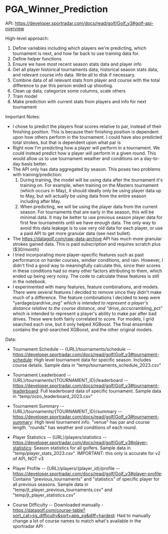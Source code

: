 # PGA_Winner_Prediction

API: https://developer.sportradar.com/docs/read/golf/Golf_v3#golf-api-overview

High-level approach:
1. Define variables including which players we're predicting, which tournament is next, and how far back to use training data for.
2. Define helper functions
3. Ensure we have most recent season stats data and player info
4. Get all player historical tournaments data, historical season stats data, and relevant course info data. Write all to disk if necessary.
5. Combine data of all relevant stats from player and course with the total difference to par this person ended up shooting.
6. Clean up data, categorize some columns, scale others
7. Train model
8. Make prediction with current stats from players and info for next tournament



Important Notes:
- I chose to predict the players final scores relative to par, instead of their finishing position. This is because their finishing position is dependent upon
    how others perform in the tournament. I could have also predicted total strokes, but that is dependent upon what par is
- Right now I'm predicting how a player will perform in a tournament. We could instead predict how a player will perform in a given round. This would allow us to use
    tournament weather and conditions on a day-to-day basis better.
- The API only has data aggregated by season. This poses two problems with training/prediction:
    1. During training, the model will be using data after the tournament it's training on. For example, when training on the Masters tournament (which occurs in May),
        it should ideally only be using player data up to May, but will actually be using data from the entire season including after May.
    2. When predicting, we will be using the player data from the current season. For tournaments that are early in the season, this will be minimal data.
        It may be better to use previous season player data for first few tournaments until we have enough data.
    The only way to avoid this data leakage is to use very old data for each player, or use a paid API to get more granular data (see next bullet).
- The https://datagolf.com/raw-data-archive API has much more granular strokes gained data. This is paid subscription and requires scratch plus ($30/month)
- I tried incorporating more player-specific features such as past performance on harder courses, windier conditions, and rain. However, I didn't find a good way to 
    meaningfully calculate this, since their scores in these conditions had so many other factors attributing to them, which ended up being very noisy. The code to
    calculate these features is still in the notebook.
- I experimented with many features, feature combinations, and models. There were several features I decided to remove since they didn't make much of a difference. The
    feature combinations I decided to keep were "yardage/par*drive_avg" which is intended to represent a player's distance relative to the course distance, and
    "drive_acc*scrambling_pct" which is intended to represent a player's ability to make par after bad drives. These were both fairly correlated to score. For models,
    I grid searched each one, but it only helped XGBoost. The final ensemble contains the grid-searched XGBoost, and the other original models.


Data:
- Tournament Schedule -- {URL}/tournaments/schedule -- https://developer.sportradar.com/docs/read/golf/Golf_v3#tournament-schedule:
        High level tournament data for specific season. Includes course details. Sample data in "temp/tournaments_schedule_2023.csv"

- Tournament Leaderboard -- {URL}/tournaments/{TOURNAMENT_ID}/leaderboard -- https://developer.sportradar.com/docs/read/golf/Golf_v3#tournament-leaderboard:
        Full leaderboard data of specific tournament. Sample data in "temp/zozo_leaderboard_2023.csv"
    
- Tournament Summary -- {URL}/tournaments/{TOURNAMENT_ID}/summary -- https://developer.sportradar.com/docs/read/golf/Golf_v3#tournament-summary:
        High level tournament info. "venue" has par and course length. "rounds" has weather and conditions of each round.
    
- Player Statistics -- {URL}/players/statistics -- https://developer.sportradar.com/docs/read/golf/Golf_v3#player-statistics:
        Season statistics for all golfers. Sample data in "temp/player_stats_2023.csv". IMPORTANT: this only is accurate for v2 of API, NOT v3
    
- Player Profile -- {URL}/players/{player_id}/profile -- https://developer.sportradar.com/docs/read/golf/Golf_v3#player-profile:
        Contains "previous_tournaments" and "statistics" of specific player for all previous seasons. Sample data in "temp/jt_player_previous_tournaments.csv" and 
        "temp/jt_player_statistics.csv"

- Course Difficulty -- Downloaded manually - https://datagolf.com/course-table?sort_cat=sg_difficulty&sort=app_sg&diff=hardest:
        Had to manually change a lot of course names to match what's available in the sportradar API